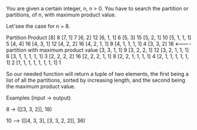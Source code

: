 You are given a certain integer, n, n > 0. You have to search the partition or partitions, of n, with maximum product value.

Let'see the case for n = 8.

Partition                 Product
[8]                          8
[7, 1]                       7
[6, 2]                      12
[6, 1, 1]                    6
[5, 3]                      15
[5, 2, 1]                   10
[5, 1, 1, 1]                 5
[4, 4]                      16
[4, 3, 1]                   12
[4, 2, 2]                   16
[4, 2, 1, 1]                 8
[4, 1, 1, 1, 1]              4
[3, 3, 2]                   18   <---- partition with maximum product value
[3, 3, 1, 1]                 9
[3, 2, 2, 1]                12
[3, 2, 1, 1, 1]              6
[3, 1, 1, 1, 1, 1]           3
[2, 2, 2, 2]                16
[2, 2, 2, 1, 1]              8
[2, 2, 1, 1, 1, 1]           4
[2, 1, 1, 1, 1, 1, 1]        2
[1, 1, 1, 1, 1, 1, 1, 1]     1

So our needed function will return a tuple of two elements, the first being a list of all the partitions,
sorted by increasing length, and the second being the maximum product value.

Examples (input -> output)

8 -> ([[3, 3, 2]], 18)

10 --> ([[4, 3, 3], [3, 3, 2, 2]], 36)